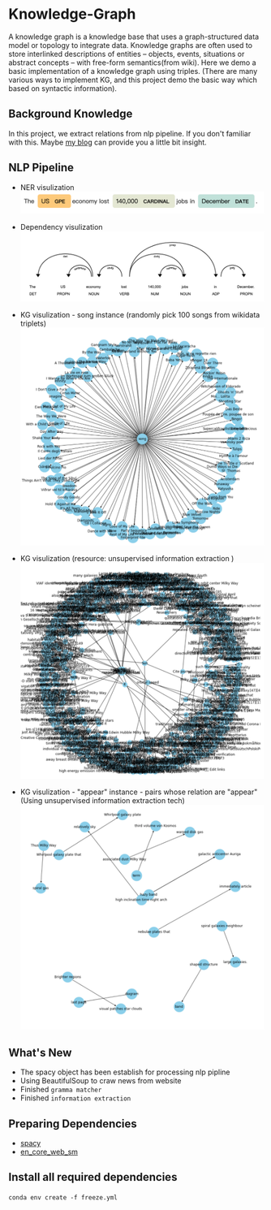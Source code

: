 # Knowledge-Graph


A knowledge graph is a knowledge base that uses a graph-structured data model or topology to integrate data. Knowledge graphs are often used to store interlinked descriptions of entities – objects, events, situations or abstract concepts – with free-form semantics(from wiki). 
Here we demo a basic implementation of a knowledge graph using triples. (There are many various ways to implement KG, and this project demo the basic way which based on syntactic information). 

## Background Knowledge
In this project, we extract relations  from nlp pipeline. If you don't familiar with this. Maybe [my blog](https://haoweihohoho.medium.com/brief-introduce-semantics-syntax-9b84174de947) can provide you a little bit insight.

## NLP Pipeline 
- NER visulization
![img](https://github.com/HaoWeiHe/Knowledge-Graph/blob/main/Img/NER_example.png)

- Dependency visulization
![img](https://github.com/HaoWeiHe/Knowledge-Graph/blob/main/Img/Dependency_example.png)

- KG visulization - song instance (randomly pick 100 songs from wikidata triplets) 
![img](https://github.com/HaoWeiHe/Knowledge-Graph/blob/main/Img/songs.png)

- KG visulization (resource: unsupervised information extraction )
![img](https://github.com/HaoWeiHe/Knowledge-Graph/blob/main/Img/knownled_graph_information_extraction.png)

- KG visulization - "appear" instance - pairs whose relation are "appear" (Using unsupervised information extraction tech)
![img](https://github.com/HaoWeiHe/Knowledge-Graph/blob/main/Img/withappearEdge.png)

## What's New
*  The spacy object has been establish for processing nlp pipline
*  Using BeautifulSoup to craw news from website
*  Finished `gramma matcher`
*  Finished `information extraction` 

## Preparing Dependencies
* [spacy](https://spacy.io/usage)
* [en_core_web_sm](https://spacy.io/usage)

## Install all required dependencies
```conda env create -f freeze.yml```
